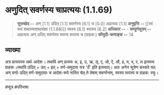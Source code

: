 # अणुदित् सवर्णस्य चाप्रत्ययः (1.1.69)
> **सूत्रच्छेद --** अण् [1.1] उदित् [1.1] सवर्णस्य [6.1] च [0.0] अप्रत्ययः [1.1]
> **अनुवृत्ति --** [[स्वं रूपं शब्दस्याशब्दसंज्ञा (1.1.68)]] स्वस्य [6.1] रूपस्य [6.2]
> **अधिकार --** -
> **सम्पूर्णसूत्रम् --** अप्रत्ययः अण् उदित् सवर्णस्य स्वस्य रूपस्य च (ग्राहक:)
> **कौमुदी-क्रमाङ्क --** 14

## व्याख्या
अत्र प्रत्ययस्य अर्थः आदेशः। तथापि अण् प्रत्ययः अ, इ, उ, ऋ, ऌ, ए, ओ, ऐ, औ, ह, य, व, र, ल इत्यस्य ग्राहकः।तथापि उदित् = उत् + इत् = वर्ण-समुदायः यत्र 'उँ' इति इत्स्यात्। अतः अनेन सूत्रेण कथ्यते यत् अण् वर्णाः उदित् वर्ण-समुदायाः च आदेश-रूपे नास्ति चेत् ते तेषाम् सवर्णानाम्, स्वस्य रूपस्य च ग्राहक: स्युः।

---
#सूत्र #परिभाषा
